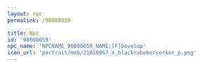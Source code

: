```yaml
---
layout: npc
permalink: /90000059

title: Npc
id: '90000059'
npc_name: 'NPCNAME_90000059_NAME:[F]Develop'
icon_url: 'portrait/mob/21010067_n_blackrobeberserker_p.png'
---
```

